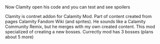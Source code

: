 Now Clamity open his code and you can test and see spoilers

Clamity is contnet addon for Calamity Mod. Part of content created from pages Calamity Fandom Wiki (and sprites). He sounds like a Calamity Community Remix, but he merges with my own created content.
This mod specialized of creating a new bosses. Currectly mod has 3 bosses (plans about 5 more)
